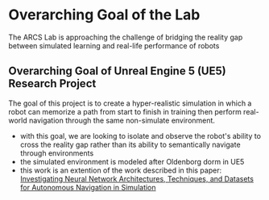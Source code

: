 # Overarching Goal of the Lab
The ARCS Lab is approaching the challenge of bridging the reality gap between simulated learning and real-life performance of robots

## Overarching Goal of Unreal Engine 5 (UE5) Research Project
The goal of this project is to create a hyper-realistic simulation in which a robot can memorize a path from start to finish in training then perform real-world navigation through the same non-simulate environment.
* with this goal, we are looking to isolate and observe the robot's ability to cross the reality gap rather than its ability to semantically navigate through environments
* the simulated environment is modeled after Oldenborg dorm in UE5
* this work is an extention of the work described in this paper: [Investigating Neural Network Architectures, Techniques, and Datasets for Autonomous Navigation in Simulation](https://cs.pomona.edu/~ajc/pdf/Chang.2021.SSCI.Architectures.pdf)
